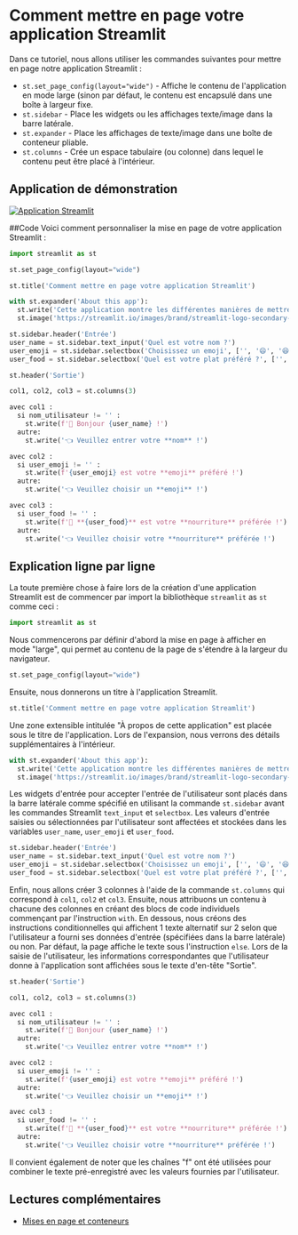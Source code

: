 # Comment mettre en page votre application Streamlit

Dans ce tutoriel, nous allons utiliser les commandes suivantes pour mettre en page notre application Streamlit :
- `st.set_page_config(layout="wide")` - Affiche le contenu de l'application en mode large (sinon par défaut, le contenu est encapsulé dans une boîte à largeur fixe.
- `st.sidebar` - Place les widgets ou les affichages texte/image dans la barre latérale.
- `st.expander` - Place les affichages de texte/image dans une boîte de conteneur pliable.
- `st.columns` - Crée un espace tabulaire (ou colonne) dans lequel le contenu peut être placé à l'intérieur.

## Application de démonstration

[![Application Streamlit](https://static.streamlit.io/badges/streamlit_badge_black_white.svg)](https://share.streamlit.io/dataprofessor/streamlit-layout/)

##Code
Voici comment personnaliser la mise en page de votre application Streamlit :
```python
import streamlit as st

st.set_page_config(layout="wide")

st.title('Comment mettre en page votre application Streamlit')

with st.expander('About this app'):
  st.write('Cette application montre les différentes manières de mettre en page votre application Streamlit.')
  st.image('https://streamlit.io/images/brand/streamlit-logo-secondary-colormark-darktext.png', width=250)

st.sidebar.header('Entrée')
user_name = st.sidebar.text_input('Quel est votre nom ?')
user_emoji = st.sidebar.selectbox('Choisissez un emoji', ['', '😄', '😆', '😊', '😍', '😴', '😕', '😱'])
user_food = st.sidebar.selectbox('Quel est votre plat préféré ?', ['', 'Tom Yum Kung', 'Burrito', 'Lasagne', 'Hamburger', 'Pizza'])

st.header('Sortie')

col1, col2, col3 = st.columns(3)

avec col1 :
  si nom_utilisateur != '' :
    st.write(f'👋 Bonjour {user_name} !')
  autre:
    st.write('👈 Veuillez entrer votre **nom** !')

avec col2 :
  si user_emoji != '' :
    st.write(f'{user_emoji} est votre **emoji** préféré !')
  autre:
    st.write('👈 Veuillez choisir un **emoji** !')

avec col3 :
  si user_food != '' :
    st.write(f'🍴 **{user_food}** est votre **nourriture** préférée !')
  autre:
    st.write('👈 Veuillez choisir votre **nourriture** préférée !')
```

## Explication ligne par ligne
La toute première chose à faire lors de la création d'une application Streamlit est de commencer par import la bibliothèque `streamlit` as `st` comme ceci :
```python
import streamlit as st
```

Nous commencerons par définir d'abord la mise en page à afficher en mode "large", qui permet au contenu de la page de s'étendre à la largeur du navigateur.
```python
st.set_page_config(layout="wide")
```

Ensuite, nous donnerons un titre à l'application Streamlit.
```python
st.title('Comment mettre en page votre application Streamlit')
```

Une zone extensible intitulée "À propos de cette application" est placée sous le titre de l'application. Lors de l'expansion, nous verrons des détails supplémentaires à l'intérieur.
```python
with st.expander('About this app'):
  st.write('Cette application montre les différentes manières de mettre en page votre application Streamlit.')
  st.image('https://streamlit.io/images/brand/streamlit-logo-secondary-colormark-darktext.png', width=250)
```

Les widgets d'entrée pour accepter l'entrée de l'utilisateur sont placés dans la barre latérale comme spécifié en utilisant la commande `st.sidebar` avant les commandes Streamlit `text_input` et `selectbox`. Les valeurs d'entrée saisies ou sélectionnées par l'utilisateur sont affectées et stockées dans les variables `user_name`, `user_emoji` et `user_food`.
```python
st.sidebar.header('Entrée')
user_name = st.sidebar.text_input('Quel est votre nom ?')
user_emoji = st.sidebar.selectbox('Choisissez un emoji', ['', '😄', '😆', '😊', '😍', '😴', '😕', '😱'])
user_food = st.sidebar.selectbox('Quel est votre plat préféré ?', ['', 'Tom Yum Kung', 'Burrito', 'Lasagne', 'Hamburger', 'Pizza'])
```

Enfin, nous allons créer 3 colonnes à l'aide de la commande `st.columns` qui correspond à `col1`, `col2` et `col3`. Ensuite, nous attribuons un contenu à chacune des colonnes en créant des blocs de code individuels commençant par l'instruction `with`. En dessous, nous créons des instructions conditionnelles qui affichent 1 texte alternatif sur 2 selon que l'utilisateur a fourni ses données d'entrée (spécifiées dans la barre latérale) ou non. Par défaut, la page affiche le texte sous l'instruction `else`. Lors de la saisie de l'utilisateur, les informations correspondantes que l'utilisateur donne à l'application sont affichées sous le texte d'en-tête "Sortie".
```python
st.header('Sortie')

col1, col2, col3 = st.columns(3)

avec col1 :
  si nom_utilisateur != '' :
    st.write(f'👋 Bonjour {user_name} !')
  autre:
    st.write('👈 Veuillez entrer votre **nom** !')

avec col2 :
  si user_emoji != '' :
    st.write(f'{user_emoji} est votre **emoji** préféré !')
  autre:
    st.write('👈 Veuillez choisir un **emoji** !')

avec col3 :
  si user_food != '' :
    st.write(f'🍴 **{user_food}** est votre **nourriture** préférée !')
  autre:
    st.write('👈 Veuillez choisir votre **nourriture** préférée !')
```
Il convient également de noter que les chaînes "f" ont été utilisées pour combiner le texte pré-enregistré avec les valeurs fournies par l'utilisateur.

## Lectures complémentaires
- [Mises en page et conteneurs](https://docs.streamlit.io/library/api-reference/layout)